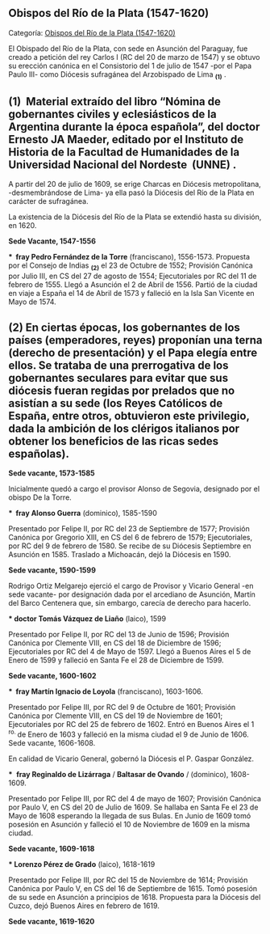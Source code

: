 ## Obispos del Río de la Plata (1547-1620)

Categoría: [Obispos del Río de la Plata (1547-1620)](http://descubrircorrientes.com.ar/2012/index.php/2916-cronologias/cronologias-del-periodo-colonial/nomina-de-autoridades-eclesiasticas/obispos/obispos-del-rio-de-la-plata-1547-1620)

El Obispado del Río de la Plata, con sede en Asunción del Paraguay, fue creado a petición del rey Carlos I (RC del 20 de marzo de 1547) y se obtuvo su erección canónica en el Consistorio del 1 de julio de 1547 -por el Papa Paulo III- como Diócesis sufragánea del Arzobispado de Lima <sub><strong><span><span>(1)</span></span></strong></sub> .

## **(1)**  Material extraído del libro “Nómina de gobernantes civiles y eclesiásticos de la Argentina durante la época española”, del doctor Ernesto JA Maeder, editado por el Instituto de Historia de la Facultad de Humanidades de la Universidad Nacional del Nordeste  (UNNE) .

A partir del 20 de julio de 1609, se erige Charcas en Diócesis metropolitana, -desmembrándose de Lima- ya ella pasó la Diócesis del Río de la Plata en carácter de sufragánea.

La existencia de la Diócesis del Río de la Plata se extendió hasta su división, en 1620.

**Sede Vacante, 1547-1556**  

**\*  fray Pedro Fernández de la Torre** (franciscano), 1556-1573. Propuesta por el Consejo de Indias <sub><strong><span><span> (2)</span></span></strong></sub> el 23 de Octubre de 1552; Provisión Canónica por Julio III, en CS del 27 de agosto de 1554; Ejecutoriales por RC del 11 de febrero de 1555. Llegó a Asunción el 2 de Abril de 1556. Partió de la ciudad en viaje a España el 14 de Abril de 1573 y falleció en la Isla San Vicente en Mayo de 1574.

## **(2)** En ciertas épocas, los gobernantes de los países (emperadores, reyes) proponían una terna (derecho de presentación) y el Papa elegía entre ellos. Se trataba de una prerrogativa de los gobernantes seculares para evitar que sus diócesis fueran regidas por prelados que no asistían a su sede (los Reyes Católicos de España, entre otros, obtuvieron este privilegio, dada la ambición de los clérigos italianos por obtener los beneficios de las ricas sedes españolas).

**Sede vacante, 1573-1585**  

Inicialmente quedó a cargo el provisor Alonso de Segovia, designado por el obispo De la Torre.

**\*  fray Alonso Guerra** (dominico), 1585-1590

Presentado por Felipe II, por RC del 23 de Septiembre de 1577; Provisión Canónica por Gregorio XIII, en CS del 6 de febrero de 1579; Ejecutoriales, por RC del 9 de febrero de 1580. Se recibe de su Diócesis Septiembre en Asunción en 1585. Traslado a Michoacán, dejó la Diócesis en 1590.

**Sede vacante, 1590-1599**  

Rodrigo Ortiz Melgarejo ejerció el cargo de Provisor y Vicario General -en sede vacante- por designación dada por el arcediano de Asunción, Martín del Barco Centenera que, sin embargo, carecía de derecho para hacerlo.

**\* doctor Tomás Vázquez de Liaño** (laico), 1599

Presentado por Felipe II, por RC del 13 de Junio de 1596; Provisión Canónica por Clemente VIII, en CS del 18 de Diciembre de 1596; Ejecutoriales por RC del 4 de Mayo de 1597. Llegó a Buenos Aires el 5 de Enero de 1599 y falleció en Santa Fe el 28 de Diciembre de 1599.

**Sede vacante, 1600-1602**

**\*  fray Martín Ignacio de Loyola** (franciscano), 1603-1606.

Presentado por Felipe III, por RC del 9 de Octubre de 1601; Provisión Canónica por Clemente VIII, en CS del 19 de Noviembre de 1601; Ejecutoriales por RC del 25 de febrero de 1602. Entró en Buenos Aires el 1 <sup><span><span>ro. </span></span></sup> de Enero de 1603 y falleció en la misma ciudad el 9 de Junio de 1606.  
Sede vacante, 1606-1608.

En calidad de Vicario General, gobernó la Diócesis el P. Gaspar González.

**\***  **fray Reginaldo de Lizárraga** / **Baltasar de Ovando** / (dominico), 1608-1609.

Presentado por Felipe III, por RC del 4 de mayo de 1607; Provisión Canónica por Paulo V, en CS del 20 de Julio de 1609. Se hallaba en Santa Fe el 23 de Mayo de 1608 esperando la llegada de sus Bulas. En Junio de 1609 tomó posesión en Asunción y falleció el 10 de Noviembre de 1609 en la misma ciudad.

**Sede vacante, 1609-1618**

**\* Lorenzo Pérez de Grado** (laico), 1618-1619

Presentado por Felipe III, por RC del 15 de Noviembre de 1614; Provisión Canónica por Paulo V, en CS del 16 de Septiembre de 1615. Tomó posesión de su sede en Asunción a principios de 1618. Propuesta para la Diócesis del Cuzco, dejó Buenos Aires en febrero de 1619.

**Sede vacante, 1619-1620**